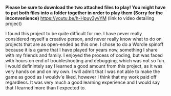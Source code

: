 **Please be sure to download the two attached files to play! 
You might have to put both files into a folder together in order to play them (Sorry for the inconvenience)**
https://youtu.be/h-Hpuy3yvYM (link to video detailing project)


I found this project to be quite difficult for me. I have never really considered myself a creative person, and never really know what to do on projects that are as open-ended as this one. I chose to do a Wordle spinoff because it is a game that I have played for years now, something I share with my friends and family. I enjoyed the process of coding, but was faced with hours on end of troubleshooting and debugging, which was not so fun. I would definintely say I learned a good amount from this project, as it was very hands on and on my own. I will admit that I was not able to make the game as good as I wouldv'e liked, however I think that my work paid off regardless. It was very much a good learning experience and I would say that I learned more than I expected to. 
